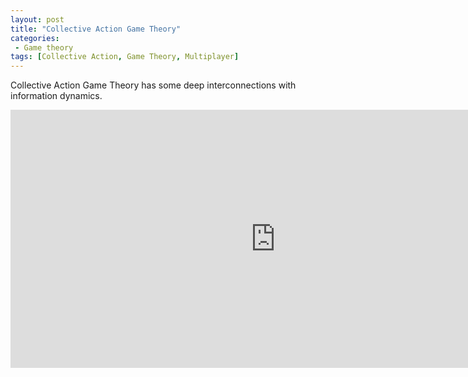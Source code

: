 ```yaml
---
layout: post
title: "Collective Action Game Theory"
categories:
 - Game theory
tags: [Collective Action, Game Theory, Multiplayer]
---
```


Collective Action Game Theory has some deep interconnections with information dynamics.

<!--more-->

<iframe width="847" height="413" src="https://www.youtube.com/embed/WoJQhnn9p6U?list=RDCMUCJGZli0VhF5AwTU6YTi8OFA" title="Collective Action Game Theory | Multi-Player Prisoner’s Dilemma" frameborder="0" allow="accelerometer; autoplay; clipboard-write; encrypted-media; gyroscope; picture-in-picture" allowfullscreen></iframe>

